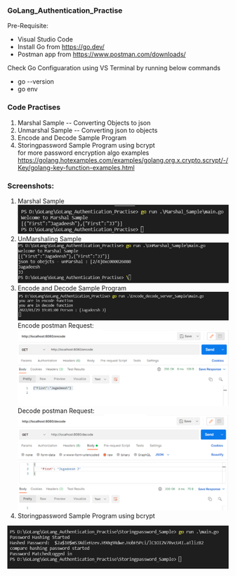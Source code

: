 ### GoLang_Authentication_Practise

Pre-Requisite: <br>
- Visual Studio Code  <br>
- Install Go from https://go.dev/<br>
- Postman app from https://www.postman.com/downloads/ <br>

Check Go Configuaration using VS Terminal by running below commands <br>
- go --version <br>
- go env <br>

### Code Practises <br>
1) Marshal Sample -- Converting Objects to json <br>
2) Unmarshal Sample -- Converting json to objects <br>
3) Encode and Decode Sample Program <br>
4) Storingpassword Sample Program using bcrypt <br>
    for more password encryption algo examples <br>
    https://golang.hotexamples.com/examples/golang.org.x.crypto.scrypt/-/Key/golang-key-function-examples.html <br>


### Screenshots:
1) Marshal Sample <br>
<img src="Screenshots/Marshal_Sample.png" /><br>
2) UnMarshaling Sample <br>
<img src="Screenshots/unMarshal_Sample.png" /><br>
3) Encode and Decode Sample Program <br>
<img src="Screenshots/encode_decode_sample.png" /><br>
Encode postman Request:<br>
<img src="Screenshots/postman_encode_sample.png" /><br>
Decode postman Request:<br>
<img src="Screenshots/postman_decode_sample.png" /><br>
4) Storingpassword Sample Program using bcrypt <br>
<img src="Screenshots/Storingpassword_sample.png"/>